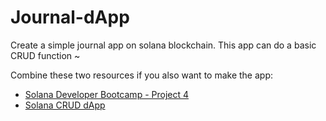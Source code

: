 # Journal-dApp

Create a simple journal app on solana blockchain. This app can do a basic CRUD function ~

Combine these two resources if you also want to make the app:
- [Solana Developer Bootcamp - Project 4](https://youtu.be/amAq-WHAFs8?si=4wnWzqUwI7QBRetH&t=9169)
- [Solana CRUD dApp](https://solana.com/developers/guides/dapps/journal)
